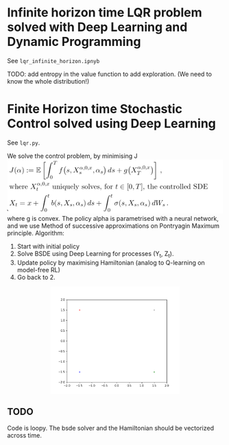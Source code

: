# Infinite horizon time LQR problem solved with Deep Learning and Dynamic Programming
See `lqr_infinite_horizon.ipnyb`

TODO: add entropy in the value function to add exploration. (We need to know the whole distribution!)

# Finite Horizon time Stochastic Control solved using Deep Learning
See `lqr.py`.

We solve the control problem, by minimising J
![](/images_readme/control_problem.png)
where g is convex. The policy alpha is parametrised with a neural network, and we use Method of successive approximations on Pontryagin Maximum principle. 
Algorithm:
1. Start with initial policy
2. Solve BSDE using Deep Learning for processes (Y<sub>t</sub>, Z<sub>t</sub>).
3. Update policy by maximising Hamiltonian (analog to Q-learning on model-free RL)
4. Go back to 2.

<p align="center">
<img align="middle" src="./numerical_results/trajectories.gif" alt="LQR" width="300" height="250" />
</p>


## TODO

Code is loopy. The bsde solver and the Hamiltonian should be vectorized across time. 



